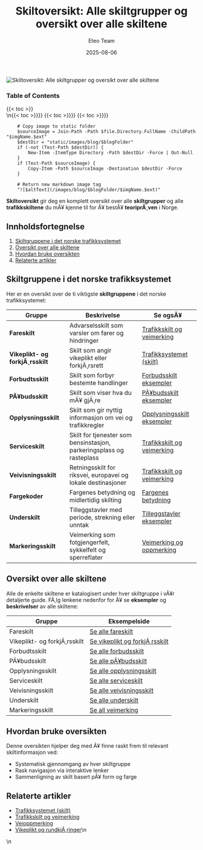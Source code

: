 ﻿---
title: "Skiltoversikt: Alle skiltgrupper og oversikt over alle skiltene"
date: 2025-08-06
draft: false
author: "Eteo Team"
description: "En komplett oversikt over alle trafikkskiltgrupper og skiltene du må kjenne til for førerkortteori i Norge. Lær grupper, betydning, eksempler og interne lenker."
categories: ["Driving Theory"]
tags: ["driving", "theory", "safety"]
featured_image: "/images/blog/skiltoversikt-alle-skiltgrupper-og-oversikt/skiltoversikt-alle-skiltgrupper-og-oversikt-image.svg"
---

<div class="blog-content">
  <div class="featured-image">
    <img src="/images/blog/skiltoversikt-alle-skiltgrupper-og-oversikt/skiltoversikt-alle-skiltgrupper-og-oversikt-image.svg" alt="Skiltoversikt: Alle skiltgrupper og oversikt over alle skiltene" class="img-fluid rounded">
  </div>

  <div class="toc-container mt-4 mb-4">
    <h3>Table of Contents</h3>
    {{< toc >}}
  </div>

  <div class="blog-body">\n{{< toc >}}}}
{{< toc >}}}}
{{< toc >}}}}

        
        
        # Copy image to static folder
        $sourceImage = Join-Path -Path $file.Directory.FullName -ChildPath "$imgName.$ext"
        $destDir = "static/images/blog/$blogFolder"
        if (-not (Test-Path $destDir)) {
            New-Item -ItemType Directory -Path $destDir -Force | Out-Null
        }
        if (Test-Path $sourceImage) {
            Copy-Item -Path $sourceImage -Destination $destDir -Force
        }
        
        # Return new markdown image tag
        "![$altText](/images/blog/$blogFolder/$imgName.$ext)"
    

**Skiltoversikt** gir deg en komplett oversikt over alle **skiltgrupper** og alle **trafikkskiltene** du mÃ¥ kjenne til for Ã¥ bestÃ¥ **teoriprÃ¸ven** i Norge.

## Innholdsfortegnelse

1. [Skiltgruppene i det norske trafikksystemet](#skiltgruppene-i-det-norske-trafikksystemet)
2. [Oversikt over alle skiltene](#oversikt-over-alle-skiltene)
3. [Hvordan bruke oversikten](#hvordan-bruke-oversikten)
4. [Relaterte artikler](#relaterte-artikler)

## Skiltgruppene i det norske trafikksystemet

Her er en oversikt over de ti viktigste **skiltgruppene** i det norske trafikksystemet:

| Gruppe                          | Beskrivelse                                                           | Se ogsÃ¥                                                                                               |
|---------------------------------|-----------------------------------------------------------------------|-------------------------------------------------------------------------------------------------------|
| **Fareskilt**                   | Advarselsskilt som varsler om farer og hindringer                   | [Trafikkskilt og veimerking](/blogs/teori/trafikkskilt-og-veimerking "Trafikkskilt og veimerking - komplett guide") |
| **Vikeplikt- og forkjÃ¸rsskilt** | Skilt som angir vikeplikt eller forkjÃ¸rsrett                         | [Trafikksystemet (skilt)](/blogs/teori/trafikksystemet-skilt "Trafikksystemet (skilt) - Skiltgrupper og kategorier") |
| **Forbudtsskilt**               | Skilt som forbyr bestemte handlinger                                 | [Forbudsskilt eksempler](/blogs/teori/trafikkskilt-og-veimerking "Forbudsskilt eksempler")           |
| **PÃ¥budsskilt**                 | Skilt som viser hva du mÃ¥ gjÃ¸re                                      | [PÃ¥budsskilt eksempler](/blogs/teori/trafikkskilt-og-veimerking "PÃ¥budsskilt eksempler")             |
| **Opplysningsskilt**            | Skilt som gir nyttig informasjon om vei og trafikkregler            | [Opplysningsskilt eksempler](/blogs/teori/trafikkskilt-og-veimerking "Opplysningsskilt eksempler")  |
| **Serviceskilt**                | Skilt for tjenester som bensinstasjon, parkeringsplass og rasteplass | [Trafikkskilt og veimerking](/blogs/teori/trafikkskilt-og-veimerking "Trafikkskilt og veimerking - komplett guide") |
| **Veivisningsskilt**            | Retningsskilt for riksvei, europavei og lokale destinasjoner         | [Trafikkskilt og veimerking](/blogs/teori/trafikkskilt-og-veimerking "Trafikkskilt og veimerking - komplett guide") |
| **Fargekoder**                  | Fargenes betydning og midlertidig skilting                          | [Fargenes betydning](/blogs/teori/trafikkskilt-og-veimerking "Fargenes betydning")                   |
| **Underskilt**                  | Tilleggstavler med periode, strekning eller unntak                   | [Tilleggstavler eksempler](/blogs/teori/trafikkskilt-og-veimerking "Tilleggstavler eksempler")     |
| **Markeringsskilt**             | Veimerking som fotgjengerfelt, sykkelfelt og sperreflater            | [Veimerking og oppmerking](/blogs/teori/veioppmerking "Veimerking og oppmerking")                  |

## Oversikt over alle skiltene

Alle de enkelte skiltene er katalogisert under hver skiltgruppe i vÃ¥r detaljerte guide. FÃ¸lg lenkene nedenfor for Ã¥ se **eksempler** og **beskrivelser** av alle skiltene:

| Gruppe               | Eksempelside                                                      |
|----------------------|--------------------------------------------------------------------|
| Fareskilt            | [Se alle fareskilt](/blogs/teori/trafikkskilt-og-veimerking#advarselsskilt-eksempler "Advarselsskilt og faremerking") |
| Vikeplikt- og forkjÃ¸rsskilt | [Se vikeplikt og forkjÃ¸rsskilt](/blogs/teori/trafikkskilt-og-veimerking#de-fire-hovedkategoriene-av-trafikkskilt "Vikeplikt og forkjÃ¸rsskilt") |
| Forbudtsskilt        | [Se alle forbudsskilt](/blogs/teori/trafikkskilt-og-veimerking#forbudsskilt-eksempler "Forbudsskilt eksempler")   |
| PÃ¥budsskilt          | [Se alle pÃ¥budsskilt](/blogs/teori/trafikkskilt-og-veimerking#pabudsskilt-eksempler "PÃ¥budsskilt eksempler")     |
| Opplysningsskilt     | [Se alle opplysningsskilt](/blogs/teori/trafikkskilt-og-veimerking#opplysningsskilt-eksempler "Opplysningsskilt eksempler") |
| Serviceskilt         | [Se alle serviceskilt](/blogs/teori/trafikkskilt-og-veimerking#trafikksystemet-skilt "Trafikksystemet (skilt)") |
| Veivisningsskilt     | [Se alle veivisningsskilt](/blogs/teori/trafikkskilt-og-veimerking#tilleggstavler-eksempler "Tilleggstavler eksempler") |
| Underskilt           | [Se alle underskilt](/blogs/teori/trafikkskilt-og-veimerking#tilleggstavler-eksempler "Tilleggstavler eksempler") |
| Markeringsskilt      | [Se all veimerking](/blogs/teori/veioppmerking "Veimerking og oppmerking") |

## Hvordan bruke oversikten

Denne oversikten hjelper deg med Ã¥ finne raskt frem til relevant skiltinformasjon ved:

* Systematisk gjennomgang av hver skiltgruppe
* Rask navigasjon via interaktive lenker
* Sammenligning av skilt basert pÃ¥ form og farge

## Relaterte artikler

* [Trafikksystemet (skilt)](/blogs/teori/trafikksystemet-skilt "Trafikksystemet (skilt) - Skiltgrupper og kategorier")
* [Trafikkskilt og veimerking](/blogs/teori/trafikkskilt-og-veimerking "Trafikkskilt og veimerking - komplett guide")
* [Veioppmerking](/blogs/teori/veioppmerking "Veimerking og oppmerking - guide til veioppmerking")
* [Vikeplikt og rundkjÃ¸ringer](/blogs/teori/vikeplikt-og-rundkjoringer "Vikeplikt og rundkjÃ¸ringer - komplett guide")\n  </div>\n</div>